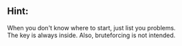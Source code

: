 ## Hint:
When you don't know where to start, just list you problems. <br/>
The key is always inside. Also, bruteforcing is not intended.
